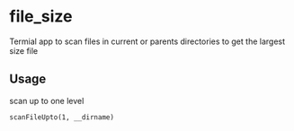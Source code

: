 # file_size
Termial app to scan files in current or parents directories to get the largest size file
## Usage

scan up to one level

```scanFileUpto(1, __dirname)```


